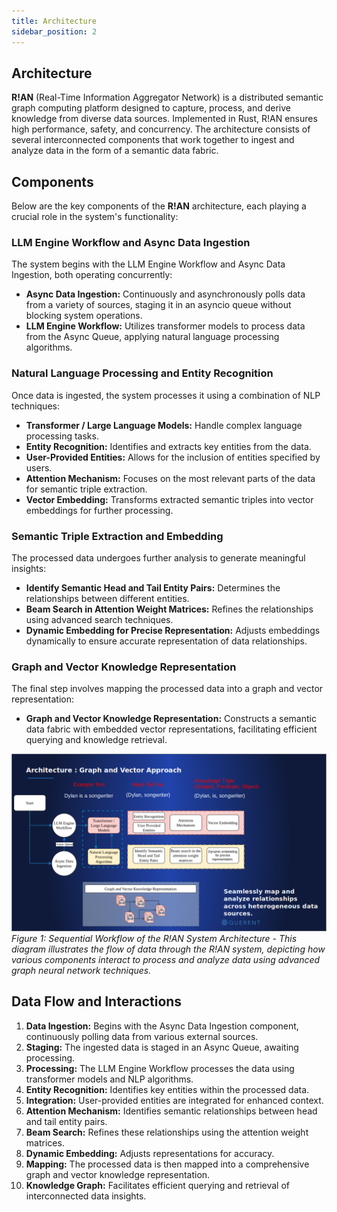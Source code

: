```yaml
---
title: Architecture
sidebar_position: 2
---
```


## Architecture

**R!AN** (Real-Time Information Aggregator Network) is a distributed semantic graph computing platform designed to capture, process, and derive knowledge from diverse data sources. Implemented in Rust, R!AN ensures high performance, safety, and concurrency. The architecture consists of several interconnected components that work together to ingest and analyze data in the form of a semantic data fabric.

## Components

Below are the key components of the **R!AN** architecture, each playing a crucial role in the system's functionality:

### LLM Engine Workflow and Async Data Ingestion

The system begins with the LLM Engine Workflow and Async Data Ingestion, both operating concurrently:

- **Async Data Ingestion:** Continuously and asynchronously polls data from a variety of sources, staging it in an asyncio queue without blocking system operations.
- **LLM Engine Workflow:** Utilizes transformer models to process data from the Async Queue, applying natural language processing algorithms.

### Natural Language Processing and Entity Recognition

Once data is ingested, the system processes it using a combination of NLP techniques:

- **Transformer / Large Language Models:**  Handle complex language processing tasks.
- **Entity Recognition:**  Identifies and extracts key entities from the data.
- **User-Provided Entities:** Allows for the inclusion of entities specified by users.
- **Attention Mechanism:** Focuses on the most relevant parts of the data for semantic triple extraction.
- **Vector Embedding:** Transforms extracted semantic triples into vector embeddings for further processing.

### Semantic Triple Extraction and Embedding

The processed data undergoes further analysis to generate meaningful insights:

- **Identify Semantic Head and Tail Entity Pairs:** Determines the relationships between different entities.
- **Beam Search in Attention Weight Matrices:** Refines the relationships using advanced search techniques.
- **Dynamic Embedding for Precise Representation:** Adjusts embeddings dynamically to ensure accurate representation of data relationships.

### Graph and Vector Knowledge Representation

The final step involves mapping the processed data into a graph and vector representation:

- **Graph and Vector Knowledge Representation:** Constructs a semantic data fabric with embedded vector representations, facilitating efficient querying and knowledge retrieval.

![Architecture Diagram](../assets/rian_arch.png)
*Figure 1: Sequential Workflow of the R!AN System Architecture - This diagram illustrates the flow of data through the R!AN system, depicting how various components interact to process and analyze data using advanced graph neural network techniques.*

## Data Flow and Interactions

1. **Data Ingestion:** Begins with the Async Data Ingestion component, continuously polling data from various external sources.
2. **Staging:** The ingested data is staged in an Async Queue, awaiting processing.
3. **Processing:** The LLM Engine Workflow processes the data using transformer models and NLP algorithms.
4. **Entity Recognition:** Identifies key entities within the processed data.
5. **Integration:** User-provided entities are integrated for enhanced context.
6. **Attention Mechanism:** Identifies semantic relationships between head and tail entity pairs.
7. **Beam Search:** Refines these relationships using the attention weight matrices.
8. **Dynamic Embedding:** Adjusts representations for accuracy.
9. **Mapping:** The processed data is then mapped into a comprehensive graph and vector knowledge representation.
10. **Knowledge Graph:** Facilitates efficient querying and retrieval of interconnected data insights.



